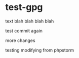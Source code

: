 # test-gpg

text blah blah blah blah

test commit again

more changes

testing modifying from phpstorm